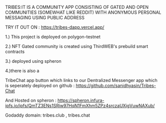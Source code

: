 TRIBES:IT IS A COMMUNITY APP CONSISTING OF GATED AND OPEN COMMUNITIES (SOMEWHAT LIKE REDDIT) WITH ANONYMOUS PERSONAL MESSAGING USING PUBLIC ADDRESS

TRY IT OUT ON : https://tribes-dapp.vercel.app/


1.) This project is deployed on polygon-testnet


2.) NFT Gated community is created using ThirdWEB's prebuild smart contracts


3.) deployed using spheron

4.)there is also a 

TribeChat app button which links to our Dentralized Messenger app which is seperately deployed on github : https://github.com/sanidhyasin/Tribes-Chat

And Hosted on spheron : https://spheron.infura-ipfs.io/ipfs/QmTZ3ENs1SRiw97HqN1FmXhm5ZPz4srczaUXjgVuwNAXub/

Godaddy domain: tribes.club , tribes.chat
